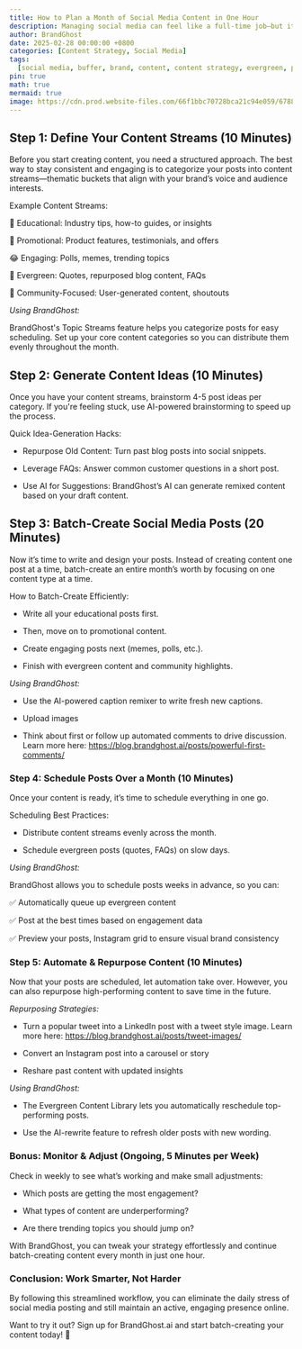 ```yaml
---
title: How to Plan a Month of Social Media Content in One Hour
description: Managing social media can feel like a full-time job—but it doesn’t have to be. With the right strategy and tools, you can plan, create, and schedule an entire month’s worth of content in just one hour. This guide will walk you through an efficient batch content creation process using BrandGhost.ai and a topic-based evergreen strategy to maximize engagement while minimizing effort.
author: BrandGhost
date: 2025-02-28 00:00:00 +0800
categories: [Content Strategy, Social Media]
tags:
  [social media, buffer, brand, content, content strategy, evergreen, planning]
pin: true
math: true
mermaid: true
image: https://cdn.prod.website-files.com/66f1bbc70728bca21c94e059/67880e44d60b1d4b25fc6833_7.png
---
```


## Step 1: Define Your Content Streams (10 Minutes)

Before you start creating content, you need a structured approach. The best way to stay consistent and engaging is to categorize your posts into content streams—thematic buckets that align with your brand’s voice and audience interests.

Example Content Streams:

🎯 Educational: Industry tips, how-to guides, or insights

🚀 Promotional: Product features, testimonials, and offers

😂 Engaging: Polls, memes, trending topics

📅 Evergreen: Quotes, repurposed blog content, FAQs

👥 Community-Focused: User-generated content, shoutouts

_Using BrandGhost:_

BrandGhost's Topic Streams feature helps you categorize posts for easy scheduling. Set up your core content categories so you can distribute them evenly throughout the month.

## Step 2: Generate Content Ideas (10 Minutes)

Once you have your content streams, brainstorm 4-5 post ideas per category. If you're feeling stuck, use AI-powered brainstorming to speed up the process.

Quick Idea-Generation Hacks:

- Repurpose Old Content: Turn past blog posts into social snippets.

- Leverage FAQs: Answer common customer questions in a short post.

- Use AI for Suggestions: BrandGhost’s AI can generate remixed content based on your draft content.

## Step 3: Batch-Create Social Media Posts (20 Minutes)

Now it’s time to write and design your posts. Instead of creating content one post at a time, batch-create an entire month’s worth by focusing on one content type at a time.

How to Batch-Create Efficiently:

- Write all your educational posts first.

- Then, move on to promotional content.

- Create engaging posts next (memes, polls, etc.).

- Finish with evergreen content and community highlights.

_Using BrandGhost:_

- Use the AI-powered caption remixer to write fresh new captions.

- Upload images

- Think about first or follow up automated comments to drive discussion. Learn more here: https://blog.brandghost.ai/posts/powerful-first-comments/

### Step 4: Schedule Posts Over a Month (10 Minutes)

Once your content is ready, it’s time to schedule everything in one go.

Scheduling Best Practices:

- Distribute content streams evenly across the month.

- Schedule evergreen posts (quotes, FAQs) on slow days.

_Using BrandGhost:_

BrandGhost allows you to schedule posts weeks in advance, so you can:

✅ Automatically queue up evergreen content

✅ Post at the best times based on engagement data

✅ Preview your posts, Instagram grid to ensure visual brand consistency

### Step 5: Automate & Repurpose Content (10 Minutes)

Now that your posts are scheduled, let automation take over. However, you can also repurpose high-performing content to save time in the future.

_Repurposing Strategies:_

- Turn a popular tweet into a LinkedIn post with a tweet style image. Learn more here: https://blog.brandghost.ai/posts/tweet-images/

- Convert an Instagram post into a carousel or story

- Reshare past content with updated insights

_Using BrandGhost:_

- The Evergreen Content Library lets you automatically reschedule top-performing posts.

- Use the AI-rewrite feature to refresh older posts with new wording.

### Bonus: Monitor & Adjust (Ongoing, 5 Minutes per Week)

Check in weekly to see what’s working and make small adjustments:

- Which posts are getting the most engagement?

- What types of content are underperforming?

- Are there trending topics you should jump on?

With BrandGhost, you can tweak your strategy effortlessly and continue batch-creating content every month in just one hour.

### Conclusion: Work Smarter, Not Harder

By following this streamlined workflow, you can eliminate the daily stress of social media posting and still maintain an active, engaging presence online.

Want to try it out? Sign up for BrandGhost.ai and start batch-creating your content today! 🚀
